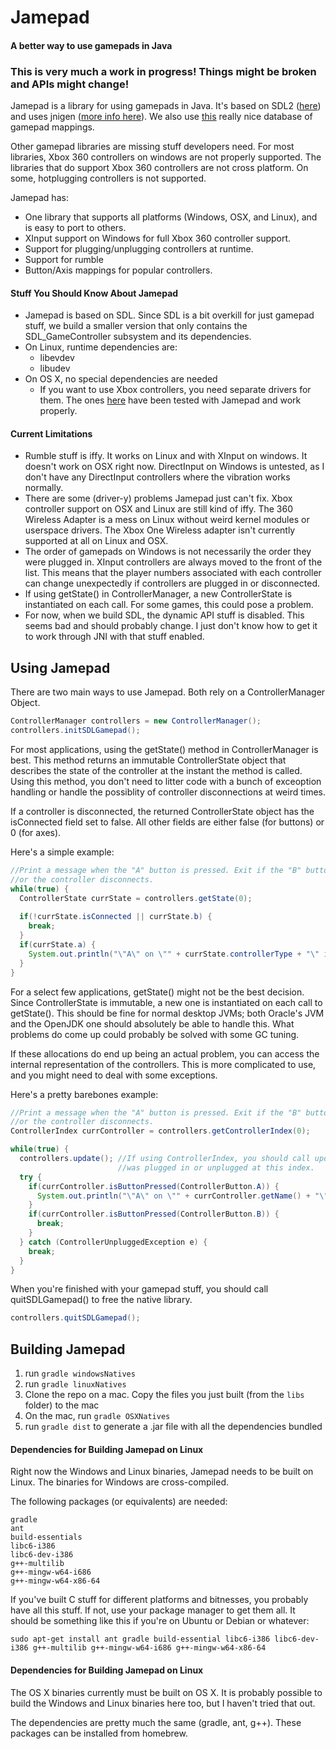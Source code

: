 # Jamepad
#### A better way to use gamepads in Java

### This is very much a work in progress! Things might be broken and APIs might change!

Jamepad is a library for using gamepads in Java. It's based on SDL2 ([here](https://www.libsdl.org/)) and uses jnigen ([more info here](https://github.com/libgdx/libgdx/wiki/jnigen)). We also use [this](https://github.com/gabomdq/SDL_GameControllerDB) really nice database of gamepad mappings.

Other gamepad libraries are missing stuff developers need. For most libraries, Xbox 360 controllers on windows are not properly supported. The libraries that do support Xbox 360 controllers are not cross platform. On some, hotplugging controllers is not supported.

Jamepad has:
  - One library that supports all platforms (Windows, OSX, and Linux), and is easy to port to others.
  - XInput support on Windows for full Xbox 360 controller support.
  - Support for plugging/unplugging controllers at runtime.
  - Support for rumble
  - Button/Axis mappings for popular controllers.

#### Stuff You Should Know About Jamepad

- Jamepad is based on SDL. Since SDL is a bit overkill for just gamepad stuff, we build a smaller version that only contains the SDL_GameController subsystem and its dependencies.
- On Linux, runtime dependencies are:
  - libevdev
  - libudev
- On OS X, no special dependencies are needed
  - If you want to use Xbox controllers, you need separate drivers for them. The ones [here](https://github.com/360Controller/360Controller) have been tested with Jamepad and work properly.
  
#### Current Limitations
- Rumble stuff is iffy. It works on Linux and with XInput on windows. It doesn't work on OSX right now. DirectInput on Windows is untested, as I don't have any DirectInput controllers where the vibration works normally.
- There are some (driver-y) problems Jamepad just can't fix. Xbox controller support on OSX and Linux are still kind of iffy. The 360 Wireless Adapter is a mess on Linux without weird kernel modules or userspace drivers. The Xbox One Wireless adapter isn't currently supported at all on Linux and OSX. 
- The order of gamepads on Windows is not necessarily the order they were plugged in. XInput controllers are always moved to the front of the list. This means that the player numbers associated with each controller can change unexpectedly if controllers are plugged in or disconnected.
- If using getState() in ControllerManager, a new ControllerState is instantiated on each call. For some games, this could pose a problem.
- For now, when we build SDL, the  dynamic API stuff is disabled. This seems bad and should probably change. I just don't know how to get it to work through JNI with that stuff enabled.
  
## Using Jamepad

There are two main ways to use Jamepad. Both rely on a ControllerManager Object.

```java
ControllerManager controllers = new ControllerManager();
controllers.initSDLGamepad();
```

For most applications, using the getState() method in ControllerManager is best. This method returns an immutable ControllerState object that describes the state of the controller at the instant the method is called. Using this method, you don't need to litter code with a bunch of exceoption handling or handle the possiblity of controller disconnections at weird times. 

If a controller is disconnected, the returned ControllerState object has the isConnected field set to false. All other fields are either false (for buttons) or 0 (for axes).

Here's a simple example:

```java
//Print a message when the "A" button is pressed. Exit if the "B" button is pressed 
//or the controller disconnects.
while(true) {
  ControllerState currState = controllers.getState(0);
  
  if(!currState.isConnected || currState.b) {
    break;
  }
  if(currState.a) {
    System.out.println("\"A\" on \"" + currState.controllerType + "\" is pressed");
  }
}
```

For a select few applications, getState() might not be the best decision. Since ControllerState is immutable, a new one is instantiated on each call to getState(). This should be fine for normal desktop JVMs; both Oracle's JVM and the OpenJDK one should absolutely be able to handle this. What problems do come up could probably be solved with some GC tuning.

If these allocations do end up being an actual problem, you can access the internal representation of the controllers. This is more complicated to use, and you might need to deal with some exceptions.

Here's a pretty barebones example:

```java
//Print a message when the "A" button is pressed. Exit if the "B" button is pressed 
//or the controller disconnects.
ControllerIndex currController = controllers.getControllerIndex(0);

while(true) {
  controllers.update(); //If using ControllerIndex, you should call update() to check if a new controller
                        //was plugged in or unplugged at this index.
  try {
    if(currController.isButtonPressed(ControllerButton.A)) {
      System.out.println("\"A\" on \"" + currController.getName() + "\" is pressed");
    }
    if(currController.isButtonPressed(ControllerButton.B)) {
      break;
    }
  } catch (ControllerUnpluggedException e) {   
    break;
  }
}
```

When you're finished with your gamepad stuff, you should call quitSDLGamepad() to free the native library.

```java
controllers.quitSDLGamepad();
```

## Building Jamepad
1.  run `gradle windowsNatives`
2.  run `gradle linuxNatives`
3.  Clone the repo on a mac. Copy the files you just built (from the `libs` folder) to the mac 
4.  On the mac, run `gradle OSXNatives`
5.  run `gradle dist` to generate a .jar file with all the dependencies bundled

#### Dependencies for Building Jamepad on Linux
Right now the Windows and Linux binaries, Jamepad needs to be built on Linux. The binaries for Windows are cross-compiled.

The following packages (or equivalents) are needed:

```
gradle
ant
build-essentials 
libc6-i386 
libc6-dev-i386 
g++-multilib
g++-mingw-w64-i686 
g++-mingw-w64-x86-64
```

If you've built C stuff for different platforms and bitnesses, you probably have all this stuff. If not, use your package manager to get them all. It should be something like this if you're on Ubuntu or Debian or whatever: 

```
sudo apt-get install ant gradle build-essential libc6-i386 libc6-dev-i386 g++-multilib g++-mingw-w64-i686 g++-mingw-w64-x86-64
```

#### Dependencies for Building Jamepad on Linux
The OS X binaries currently must be built on OS X. It is probably possible to build the Windows and Linux binaries here too, but I haven't tried that out.

The dependencies are pretty much the same (gradle, ant, g++). These packages can be installed from homebrew.
